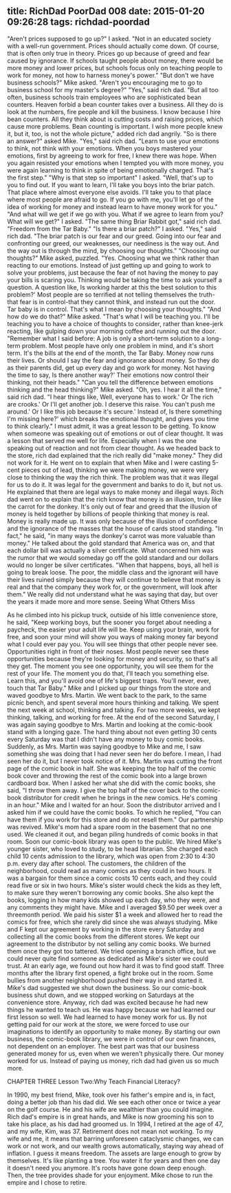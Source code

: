 title: RichDad PoorDad 008
date: 2015-01-20 09:26:28
tags: richdad-poordad
---

"Aren't prices supposed to go up?" I asked.
"Not in an educated society with a well-run government. Prices should actually come down. Of course, that is often only true in theory. Prices go up because of greed and fear caused by ignorance. If schools taught people about money, there would be more money and lower prices, but schools focus only on teaching people to work for money, not how to harness money's power."
"But don't we have business schools?" Mike asked. "Aren't you encouraging me to go to business school for my master's degree?"
"Yes," said rich dad. "But all too often, business schools train employees who are sophisticated bean counters. Heaven forbid a bean counter takes over a business. All they do is look at the numbers, fire people and kill the business. I know because I hire bean counters. All they think about is cutting costs and raising prices, which cause more problems. Bean counting is important. I wish more people knew it, but it, too, is not the whole picture," added rich dad angrily.
"So is there an answer?" asked Mike.
"Yes," said rich dad. "Learn to use your emotions to think, not think with your emotions. When you boys mastered your emotions, first by agreeing to work for free, I knew there was hope. When you again resisted your emotions when I tempted you with more money, you were again learning to think in spite of being emotionally charged. That's the first step."
"Why is that step so important" I asked.
"Well, that's up to you to find out. If you want to learn, I'll take you boys into the briar patch. That place where almost everyone else avoids. I'll take you to that place where most people are afraid to go. If you go with me, you'll let go of the idea of working for money and instead learn to have money work for you."
"And what will we get if we go with you. What if we agree to learn from you? What will we get?" I asked.
"The same thing Briar Rabbit got," said rich dad. "Freedom from the Tar Baby."
"Is there a briar patch?" I asked.
"Yes," said rich dad. "The briar patch is our fear and our greed. Going into our fear and confronting our greed, our weaknesses, our neediness is the way out. And the way out is through the mind, by choosing our thoughts."
"Choosing our thoughts?" Mike asked, puzzled.
"Yes. Choosing what we think rather than reacting to our emotions. Instead of just getting up and going to work to solve your problems, just because the fear of not having the money to pay your bills is scaring you. Thinking would be taking the time to ask yourself a question. A question like, Is working harder at this the best solution to this problem?' Most people are so terrified at not telling themselves the truth-that fear is in control-that they cannot think, and instead run out the door. Tar baby is in control. That's what I mean by choosing your thoughts."
"And how do we do that?" Mike asked.
"That's what I will be teaching you. I'll be teaching you to have a choice of thoughts to consider, rather than knee-jerk reacting, like gulping down your morning coffee and running out the door.
"Remember what I said before: A job is only a short-term solution to a long-term problem. Most people have only one problem in mind, and it's short term. It's the bills at the end of the month, the Tar Baby. Money now runs their lives. Or should I say the fear and ignorance about money. So they do as their parents did, get up every day and go work for money. Not having the time to say, Is there another way?' Their emotions now control their thinking, not their heads."
"Can you tell the difference between emotions thinking and the head thinking?" Mike asked.
"Oh, yes. I hear it all the time," said rich dad. "I hear things like, Well, everyone has to work.' Or The rich are crooks.' Or I'll get another job. I deserve this raise. You can't push me around.' Or I like this job because it's secure.' Instead of, Is there something I'm missing here?' which breaks the emotional thought, and gives you time to think clearly."
I must admit, it was a great lesson to be getting. To know when someone was speaking out of emotions or out of clear thought. It was a lesson that served me well for life. Especially when I was the one speaking out of reaction and not from clear thought.
As we headed back to the store, rich dad explained that the rich really did "make money." They did not work for it. He went on to explain that when Mike and I were casting 5-cent pieces out of lead, thinking we were making money, we were very close to thinking the way the rich think. The problem was that it was illegal for us to do it. It was legal for the government and banks to do it, but not us. He explained that there are legal ways to make money and illegal ways.
Rich dad went on to explain that the rich know that money is an illusion, truly like the carrot for the donkey. It's only out of fear and greed that the illusion of money is held together by billions of people thinking that money is real. Money is really made up. It was only because of the illusion of confidence and the ignorance of the masses that the house of cards stood standing. "In fact," he said, "in many ways the donkey's carrot was more valuable than money."
He talked about the gold standard that America was on, and that each dollar bill was actually a silver certificate. What concerned him was the rumor that we would someday go off the gold standard and our dollars would no longer be silver certificates.
"When that happens, boys, all hell is going to break loose. The poor, the middle class and the ignorant will have their lives ruined simply because they will continue to believe that money is real and that the company they work for, or the government, will look after them."
We really did not understand what he was saying that day, but over the years it made more and more sense.
Seeing What Others Miss

As he climbed into his pickup truck, outside of his little convenience store, he said, "Keep working boys, but the sooner you forget about needing a paycheck, the easier your adult life will be. Keep using your brain, work for free, and soon your mind will show you ways of making money far beyond what I could ever pay you. You will see things that other people never see. Opportunities right in front of their noses. Most people never see these opportunities because they're looking for money and security, so that's all they get. The moment you see one opportunity, you will see them for the rest of your life. The moment you do that, I'll teach you something else. Learn this, and you'll avoid one of life's biggest traps. You'll never, ever, touch that Tar Baby."
Mike and I picked up our things from the store and waved goodbye to Mrs. Martin. We went back to the park, to the same picnic bench, and spent several more hours thinking and talking.
We spent the next week at school, thinking and talking. For two more weeks, we kept thinking, talking, and working for free.
At the end of the second Saturday, I was again saying goodbye to Mrs. Martin and looking at the comic-book stand with a longing gaze. The hard thing about not even getting 30 cents every Saturday was that I didn't have any money to buy comic books. Suddenly, as Mrs. Martin was saying goodbye to Mike and me, I saw something she was doing that I had never seen her do before. I mean, I had seen her do it, but I never took notice of it.
Mrs. Martin was cutting the front page of the comic book in half. She was keeping the top half of the comic book cover and throwing the rest of the comic book into a large brown cardboard box. When I asked her what she did with the comic books, she said, "I throw them away. I give the top half of the cover back to the comic-book distributor for credit when he brings in the new comics. He's coming in an hour."
Mike and I waited for an hour. Soon the distributor arrived and I asked him if we could have the comic books. To which he replied, "You can have them if you work for this store and do not resell them."
Our partnership was revived. Mike's mom had a spare room in the basement that no one used. We cleaned it out, and began piling hundreds of comic books in that room. Soon our comic-book library was open to the public. We hired Mike's younger sister, who loved to study, to be head librarian. She charged each child 10 cents admission to the library, which was open from 2:30 to 4:30 p.m. every day after school. The customers, the children of the neighborhood, could read as many comics as they could in two hours. It was a bargain for them since a comic costs 10 cents each, and they could read five or six in two hours.
Mike's sister would check the kids as they left, to make sure they weren't borrowing any comic books. She also kept the books, logging in how many kids showed up each day, who they were, and any comments they might have. Mike and I averaged $9.50 per week over a threemonth period. We paid his sister $1 a week and allowed her to read the comics for free, which she rarely did since she was always studying.
Mike and F kept our agreement by working in the store every Saturday and collecting all the comic books from the different stores. We kept our agreement to the distributor by not selling any comic books. We burned them once they got too tattered. We tried opening a branch office, but we could never quite find someone as dedicated as Mike's sister we could trust.
At an early age, we found out how hard it was to find good staff.
Three months after the library first opened, a fight broke out in the room. Some bullies from another neighborhood pushed their way in and started it. Mike's dad suggested we shut down the business. So our comic-book business shut down, and we stopped working on Saturdays at the convenience store. Anyway, rich dad was excited because he had new things he wanted to teach us. He was happy because we had learned our first lesson so well. We had learned to have money work for us. By not getting paid for our work at the store, we were forced to use our imaginations to identify an opportunity to make money. By starting our own business, the comic-book library, we were in control of our own finances, not dependent on an employer. The best part was that our business generated money for us, even when we weren't physically there. Our money worked for us. Instead of paying us money, rich dad had given us so much more.

CHAPTER THREE
Lesson Two:Why Teach Financial Literacy?

In 1990, my best friend, Mike, took over his father's empire and is, in fact, doing a better job than his dad did. We see each other once or twice a year on the golf course. He and his wife are wealthier than you could imagine. Rich dad's empire is in great hands, and Mike is now grooming his son to take his place, as his dad had groomed us.
In 1994, I retired at the age of 47, and my wife, Kim, was 37. Retirement does not mean not working. To my wife and me, it means that barring unforeseen cataclysmic changes, we can work or not work, and our wealth grows automatically, staying way ahead of inflation. I guess it means freedom. The assets are large enough to grow by themselves. It's like planting a tree. You water it for years and then one day it doesn't need you anymore. It's roots have gone down deep enough. Then, the tree provides shade for your enjoyment.
Mike chose to run the empire and I chose to retire.
